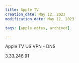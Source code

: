 ```yaml
---
title: Apple TV
creation_date: May 12, 2023
modification_date: May 12, 2023

tags: [apple-notes, archived]

---
```



Apple TV 
US VPN - DNS

3.33.246.91
